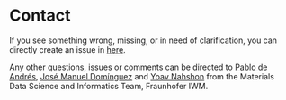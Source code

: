 # Contact

If you see something wrong, missing, or in need of clarification, you can directly
create an issue in [here](https://github.com/simphony/docs/issues).

Any other questions, issues or comments can be directed to [Pablo de Andrés](mailto:pablo.de.andres@iwm.fraunhofer.de),
[José Manuel Domínguez](mailto:jose.manuel.dominguez@iwm.fraunhofer.de) and
[Yoav Nahshon](mailto:yoav.nahshon@iwm.fraunhofer.de)
from the Materials Data Science and Informatics Team, Fraunhofer IWM.

